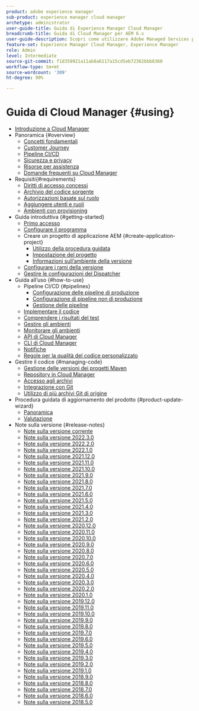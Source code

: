 ```yaml
---
product: adobe experience manager
sub-product: experience manager cloud manager
archetype: administrator
user-guide-title: Guida di Experience Manager Cloud Manager
breadcrumb-title: Guida di Cloud Manager per AEM 6.x
user-guide-description: Scopri come utilizzare Adobe Managed Services per gestire autonomamente Experience Manager nel cloud.
feature-set: Experience Manager Cloud Manager, Experience Manager
role: Admin
level: Intermediate
source-git-commit: f1d359921a11ab8a6117a15cd5eb72362bbb8360
workflow-type: tm+mt
source-wordcount: '309'
ht-degree: 90%

---
```



# Guida di Cloud Manager {#using}

+ [Introduzione a Cloud Manager](introduction-to-cloud-manager.md)
+ Panoramica {#overview}
   + [Concetti fondamentali](key-concepts.md)
   + [Customer Journey](customer-journey.md)
   + [Pipeline CI/CD](ci-cd-pipeline.md)
   + [Sicurezza e privacy](security-and-privacy.md)
   + [Risorse per assistenza](help-resources.md)
   + [Domande frequenti su Cloud Manager](cloud-manager-faqs.md)
+ Requisiti{#requirements}
   + [Diritti di accesso concessi](access-rights-granted.md)
   + [Archivio del codice sorgente](source-code-repository.md)
   + [Autorizzazioni basate sul ruolo](role-based-permissions.md)
   + [Aggiungere utenti e ruoli](setting-up-users-and-roles.md)
   + [Ambienti con provisioning](environments-provisioned.md)
+ Guida introduttiva {#getting-started}
   + [Primo accesso](first-time-login.md)
   + [Configurare il programma](setting-up-program.md)
   + Creare un progetto di applicazione AEM {#create-application-project}
      + [Utilizzo della procedura guidata](using-the-wizard.md)
      + [Impostazione del progetto](setting-up-project.md)
      + [Informazioni sull’ambiente della versione](build-environment-details.md)
   + [Configurare i rami della versione](configure-your-release-branches.md)
   + [Gestire le configurazioni del Dispatcher](dispatcher-configurations.md)
+ Guida all’uso {#how-to-use}
   + Pipeline CI/CD {#pipelines}
      + [Configurazione delle pipeline di produzione](configuring-production-pipelines.md)
      + [Configurazione di pipeline non di produzione](configuring-non-production-pipelines.md)
      + [Gestione delle pipeline](managing-pipelines.md)
   + [Implementare il codice](deploying-code.md)
   + [Comprendere i risultati del test](understand-your-test-results.md)
   + [Gestire gli ambienti](manage-your-environment.md)
   + [Monitorare gli ambienti](monitor-your-environments.md)
   + [API di Cloud Manager](https://www.adobe.io/apis/experiencecloud/cloud-manager/docs.html)
   + [CLI di Cloud Manager](https://github.com/adobe/aio-cli-plugin-cloudmanager/blob/main/README.md)
   + [Notifiche](notifications.md)
   + [Regole per la qualità del codice personalizzato](custom-code-quality-rules.md)
+ Gestire il codice {#managing-code}
   + [Gestione delle versioni dei progetti Maven](activating-maven-project.md)
   + [Repository in Cloud Manager](cloud-manager-repositories.md)
   + [Accesso agli archivi](accessing-repos.md)
   + [Integrazione con Git](setup-cloud-manager-git-integration.md)
   + [Utilizzo di più archivi Git di origine](/help/using/working-with-multiple-source-git-repos.md)
+ Procedura guidata di aggiornamento del prodotto {#product-update-wizard}
   + [Panoramica](overview-productupdate-wizard.md)
   + [Valutazione](evaluation.md)
+ Note sulla versione {#release-notes}
   + [Note sulla versione corrente](release-notes-current.md)
   + [Note sulla versione 2022.3.0](release-notes-2022-3-0.md)
   + [Note sulla versione 2022.2.0](release-notes-2022-2-0.md)
   + [Note sulla versione 2022.1.0](release-notes-2022-1-0.md)
   + [Note sulla versione 2021.12.0](release-notes-2021-12-0.md)
   + [Note sulla versione 2021.11.0](release-notes-2021-11-0.md)
   + [Note sulla versione 2021.10.0](release-notes-2021-10-0.md)
   + [Note sulla versione 2021.9.0](release-notes-2021-9-0.md)
   + [Note sulla versione 2021.8.0](release-notes-2021-8-0.md)
   + [Note sulla versione 2021.7.0](release-notes-2021-7-0.md)
   + [Note sulla versione 2021.6.0](release-notes-2021-6-0.md)
   + [Note sulla versione 2021.5.0](release-notes-2021-5-0.md)
   + [Note sulla versione 2021.4.0](release-notes-2021-4-0.md)
   + [Note sulla versione 2021.3.0](release-notes-2021-3-0.md)
   + [Note sulla versione 2021.2.0](release-notes-2021-2-0.md)
   + [Note sulla versione 2020.12.0](release-notes-2020-12-0.md)
   + [Note sulla versione 2020.11.0](release-notes-2020-11-0.md)
   + [Note sulla versione 2020.10.0](release-notes-2020-10-0.md)
   + [Note sulla versione 2020.9.0](release-notes-2020-9-0.md)
   + [Note sulla versione 2020.8.0](release-notes-2020-8-0.md)
   + [Note sulla versione 2020.7.0](release-notes-2020-7-0.md)
   + [Note sulla versione 2020.6.0](release-notes-2020-6-0.md)
   + [Note sulla versione 2020.5.0](release-notes-2020-5-0.md)
   + [Note sulla versione 2020.4.0](release-notes-2020-4-0.md)
   + [Note sulla versione 2020.3.0](release-notes-2020-3-0.md)
   + [Note sulla versione 2020.2.0](release-notes-2020-2-0.md)
   + [Note sulla versione 2020.1.0](release-notes-2020-1-0.md)
   + [Note sulla versione 2019.12.0](release-notes-2019-12-0.md)
   + [Note sulla versione 2019.11.0](release-notes-2019-11-0.md)
   + [Note sulla versione 2019.10.0](release-notes-2019-10-0.md)
   + [Note sulla versione 2019.9.0](release-notes-2019-9-0.md)
   + [Note sulla versione 2019.8.0](release-notes-2019-8-0.md)
   + [Note sulla versione 2019.7.0](release-notes-2019-7-0.md)
   + [Note sulla versione 2019.6.0](release-notes-2019-6-0.md)
   + [Note sulla versione 2019.5.0](release-notes-2019-5-0.md)
   + [Note sulla versione 2019.4.0](release-notes-2019-4-0.md)
   + [Note sulla versione 2019.3.0](release-notes-2019-3-0.md)
   + [Note sulla versione 2019.2.0](release-notes-2019-2-0.md)
   + [Note sulla versione 2019.1.0](release-notes-2019-1-0.md)
   + [Note sulla versione 2018.9.0](release-notes-2018-9-0.md)
   + [Note sulla versione 2018.8.0](release-notes-2018-8-0.md)
   + [Note sulla versione 2018.7.0](release-notes-2018-7-0.md)
   + [Note sulla versione 2018.6.0](release-notes-2018-6-0.md)
   + [Note sulla versione 2018.5.0](release-notes-2018-5-0.md)
